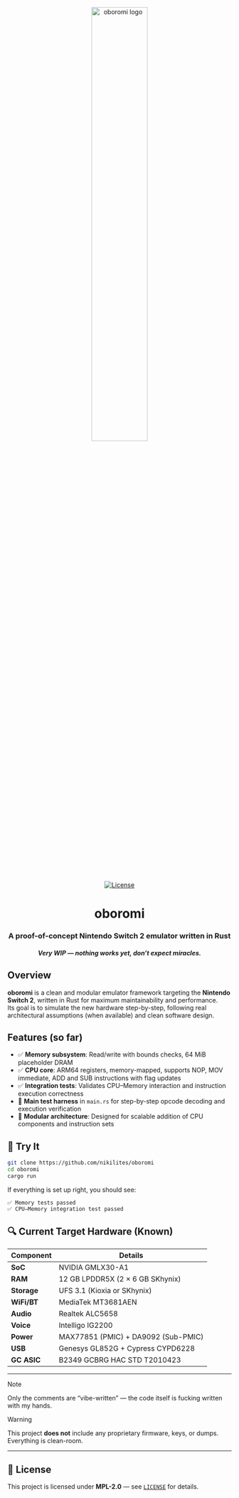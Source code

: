 <p align="center">
  <img src="https://dummyimage.com/400x100/000/fff&text=oboromi" alt="oboromi logo" width="50%" />
</p>

<p align="center">
  <a href="https://github.com/nikilites/oboromi/blob/main/LICENSE">
    <img src="https://img.shields.io/badge/license-MPL%202.0-blue.svg" alt="License" />
  </a>
</p>

<h1 align="center">oboromi</h1>
<h3 align="center">A proof-of-concept Nintendo Switch 2 emulator written in Rust</h3>
<h4 align="center"><em>Very WIP — nothing works yet, don’t expect miracles.</em></h4>

## Overview

**oboromi** is a clean and modular emulator framework targeting the **Nintendo Switch 2**, written in Rust for maximum maintainability and performance.  
Its goal is to simulate the new hardware step-by-step, following real architectural assumptions (when available) and clean software design.

## Features (so far)

- ✅ **Memory subsystem**: Read/write with bounds checks, 64 MiB placeholder DRAM  
- ✅ **CPU core**: ARM64 registers, memory-mapped, supports NOP, MOV immediate, ADD and SUB instructions with flag updates  
- ✅ **Integration tests**: Validates CPU–Memory interaction and instruction execution correctness  
- 🧪 **Main test harness** in `main.rs` for step-by-step opcode decoding and execution verification  
- 🧱 **Modular architecture**: Designed for scalable addition of CPU components and instruction sets  

## 🧪 Try It

```bash
git clone https://github.com/nikilites/oboromi
cd oboromi
cargo run
```

If everything is set up right, you should see:

```
✅ Memory tests passed  
✅ CPU–Memory integration test passed
```

## 🔍 Current Target Hardware (Known)

| Component       | Details                                   |
|----------------|-------------------------------------------|
| **SoC**         | NVIDIA GMLX30-A1                          |
| **RAM**         | 12 GB LPDDR5X (2 × 6 GB SKhynix)          |
| **Storage**     | UFS 3.1 (Kioxia or SKhynix)               |
| **WiFi/BT**     | MediaTek MT3681AEN                        |
| **Audio**       | Realtek ALC5658                           |
| **Voice**       | Intelligo IG2200                          |
| **Power**       | MAX77851 (PMIC) + DA9092 (Sub-PMIC)       |
| **USB**         | Genesys GL852G + Cypress CYPD6228         |
| **GC ASIC**     | B2349 GCBRG HAC STD T2010423              |

---

> [!NOTE]  
> Only the comments are “vibe-written” — the code itself is fucking written with my hands.

> [!WARNING]  
> This project **does not** include any proprietary firmware, keys, or dumps. Everything is clean-room.

---

## 📜 License

This project is licensed under **MPL-2.0** — see [`LICENSE`](https://github.com/nikilites/oboromi/blob/main/LICENSE) for details.
